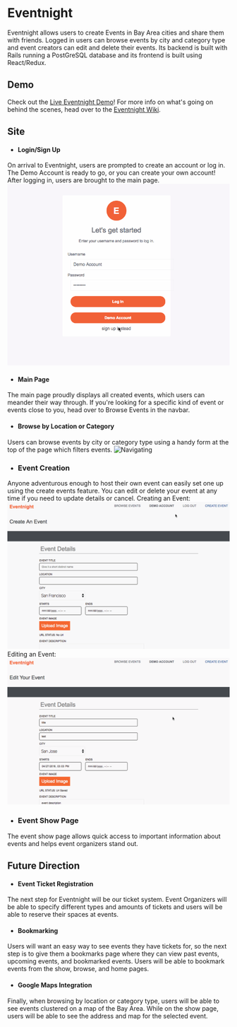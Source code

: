# Eventnight

Eventnight allows users to create Events in Bay Area cities and share them with friends.
Logged in users can browse events by city and category type and event creators can edit and delete their events. Its backend is built with Rails running a PostGreSQL database and its frontend is built using React/Redux.

## Demo
Check out the
[Live Eventnight Demo](https://eventnight.herokuapp.com/)!
For more info on what's going on behind the scenes, head over to the [Eventnight Wiki](https://github.com/MatthewWanderers/EventNight/wiki).

## Site

* #### Login/Sign Up
On arrival to Eventnight, users are prompted to create an account or log in. The Demo Account is ready to go, or you can create your own account! After logging in, users are brought to the main page.
![Login/Signup](https://github.com/MatthewWanderers/EventNight/blob/master/app/assets/images/log_in.gif)


* #### Main Page
The main page proudly displays all created events, which users can meander their way through. If you're looking for a specific kind of event or events close to you, head over to Browse Events in the navbar.
* #### Browse by Location or Category
Users can browse events by city or category type using a handy form at the top of the page which filters events.
![Navigating](https://github.com/MatthewWanderers/EventNight/blob/master/app/assets/images/navigating.gif)
* ### Event Creation
Anyone adventurous enough to host their own event can easily set one up using the create events feature. You can edit or delete your event at any time if you need to update details or cancel.
Creating an Event:
![Creating an Event](https://github.com/MatthewWanderers/EventNight/blob/master/app/assets/images/creating_event.gif)
Editing an Event:
![Editing an Event](https://github.com/MatthewWanderers/EventNight/blob/master/app/assets/images/editing_event.gif)
* ### Event Show Page
The event show page allows quick access to important information about events and helps event organizers stand out.
## Future Direction

* #### Event Ticket Registration
The next step for Eventnight will be our ticket system. Event Organizers will be able to specify different types and amounts of tickets and users will be able to reserve their spaces at events.
* #### Bookmarking
Users will want an easy way to see events they have tickets for, so the next step is to give them a bookmarks page where they can view past events, upcoming events, and bookmarked events. Users will be able to bookmark events from the show, browse, and home pages.
* #### Google Maps Integration
Finally, when browsing by location or category type, users will be able to see events clustered on a map of the Bay Area. While on the show page, users will be able to see the address and map for the selected event.
